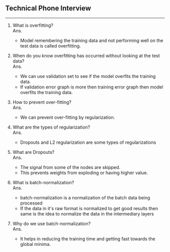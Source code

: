 ## Technical Phone Interview
----

1. What is overfitting?   
Ans. 
   - Model remembering the training data and not performing well on the test data is called overfitting.

2. When do you know overfitting has occurred without looking at the test data?  
Ans. 
   - We can use validation set to see if the model overfits the training data.
   - If validation error graph is more then training error graph then model overfits the training data.

   
3. How to prevent over-fitting?  
Ans.
   - We can prevent over-fitting by regularization.

   
4. What are the types of regularization?  
Ans.
   - Dropouts and L2 regularization are some types of regularizations
   
5. What are Dropouts?  
Ans.
   - The signal from some of the nodes are skipped.
   - This prevents weights from exploding or having higher value.
   
6. What is batch-normalization?  
Ans.
	- batch-normalization is a normalization of the batch data being processed
   - If the data in it's raw format is normalized to get good results then same is the idea to normalize the data in the intermediary layers 
	
7. Why do we use batch-normalization?  
Ans.
    - It helps in reducing the training time and getting fast towards the global minima.